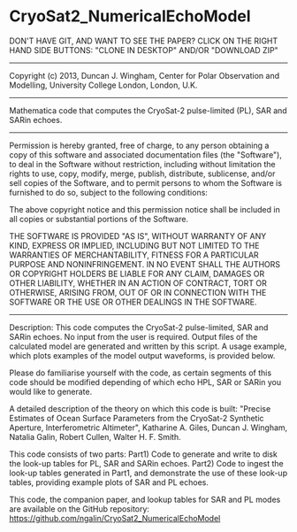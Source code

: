 CryoSat2_NumericalEchoModel
===========================
DON'T HAVE GIT, AND WANT TO SEE THE PAPER? CLICK ON THE RIGHT HAND SIDE
BUTTONS: "CLONE IN DESKTOP" AND/OR "DOWNLOAD ZIP"
********************************************************************************************************
Copyright (c) 2013, Duncan J. Wingham,
Center for Polar Observation and Modelling,
University College London, London, U.K.
********************************************************************************************************
Mathematica code that computes the CryoSat-2 pulse-limited (PL), SAR and SARin echoes.
********************************************************************************************************
Permission is hereby granted, free of charge, to any person obtaining a copy
of this software and associated documentation files (the "Software"), to deal
in the Software without restriction, including without limitation the rights
to use, copy, modify, merge, publish, distribute, sublicense, and/or sell
copies of the Software, and to permit persons to whom the Software is
furnished to do so, subject to the following conditions:

The above copyright notice and this permission notice shall be included in
all copies or substantial portions of the Software.

THE SOFTWARE IS PROVIDED "AS IS", WITHOUT WARRANTY OF ANY KIND, EXPRESS OR
IMPLIED, INCLUDING BUT NOT LIMITED TO THE WARRANTIES OF MERCHANTABILITY,
FITNESS FOR A PARTICULAR PURPOSE AND NONINFRINGEMENT. IN NO EVENT SHALL THE
AUTHORS OR COPYRIGHT HOLDERS BE LIABLE FOR ANY CLAIM, DAMAGES OR OTHER
LIABILITY, WHETHER IN AN ACTION OF CONTRACT, TORT OR OTHERWISE, ARISING FROM,
OUT OF OR IN CONNECTION WITH THE SOFTWARE OR THE USE OR OTHER DEALINGS IN
THE SOFTWARE.
*********************************************************************************************************

Description: This code computes the CryoSat-2 pulse-limited, SAR and SARin echoes. 
No input from the user is required. Output files of the calculated model are generated
and written by this script. A usage example, which plots examples of the model output 
waveforms, is provided below. 

Please do familiarise yourself with the code, as certain segments of this code should be
modified depending of which echo HPL, SAR or SARin you would like to generate.

A detailed description of the theory on which this code is built:
"Precise Estimates of Ocean Surface Parameters from the CryoSat-2 Synthetic Aperture,
Interferometric Altimeter",
Katharine A. Giles, Duncan J. Wingham, Natalia Galin, Robert Cullen, Walter H. F. Smith.

This code consists of two parts:
Part1) Code to generate and write to disk the look-up tables for PL, SAR and SARin echoes.
Part2) Code to ingest the look-up tables generated in Part1, and demonstrate the use of 
           these look-up tables, providing example plots of SAR and PL echoes.
           
This code, the companion paper, and lookup tables for SAR and PL modes are available on
the GitHub repository: https://github.com/ngalin/CryoSat2_NumericalEchoModel